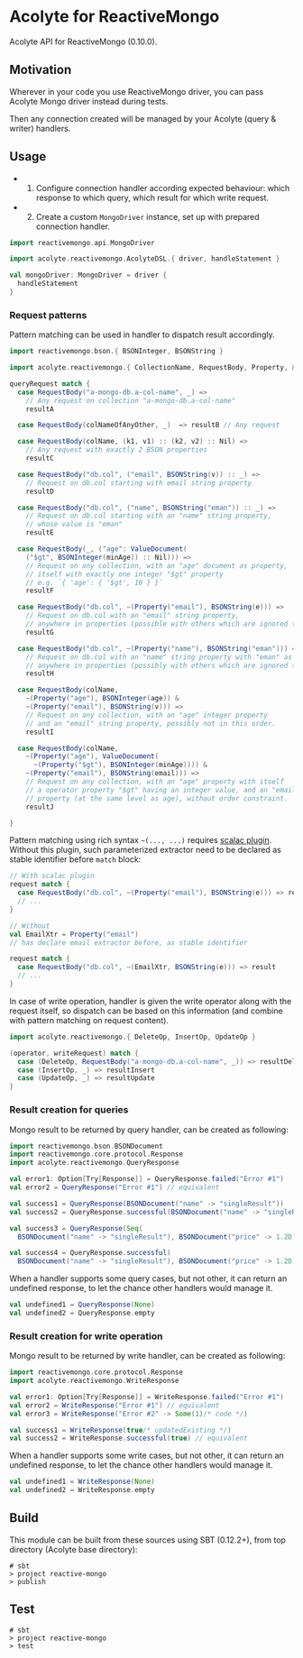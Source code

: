 # Acolyte for ReactiveMongo

Acolyte API for ReactiveMongo (0.10.0).

## Motivation

Wherever in your code you use ReactiveMongo driver, you can pass Acolyte Mongo driver instead during tests.

Then any connection created will be managed by your Acolyte (query & writer) handlers.

## Usage

- 1. Configure connection handler according expected behaviour: which response to which query, which result for which write request.
- 2. Create a custom `MongoDriver` instance, set up with prepared connection handler.

```scala
import reactivemongo.api.MongoDriver

import acolyte.reactivemongo.AcolyteDSL.{ driver, handleStatement }

val mongoDriver: MongoDriver = driver {
  handleStatement
}
```

### Request patterns

Pattern matching can be used in handler to dispatch result accordingly.

```scala
import reactivemongo.bson.{ BSONInteger, BSONString }

import acolyte.reactivemongo.{ CollectionName, RequestBody, Property, & }

queryRequest match {
  case RequestBody("a-mongo-db.a-col-name", _) => 
    // Any request on collection "a-mongo-db.a-col-name"
    resultA

  case RequestBody(colNameOfAnyOther, _)  => resultB // Any request

  case RequestBody(colName, (k1, v1) :: (k2, v2) :: Nil) => 
    // Any request with exactly 2 BSON properties
    resultC

  case RequestBody("db.col", ("email", BSONString(v)) :: _) =>
    // Request on db.col starting with email string property
    resultD

  case RequestBody("db.col", ("name", BSONString("eman")) :: _) =>
    // Request on db.col starting with an "name" string property,
    // whose value is "eman"
    resultE

  case RequestBody(_, ("age": ValueDocument(
    ("$gt", BSONInteger(minAge)) :: Nil))) =>
    // Request on any collection, with an "age" document as property,
    // itself with exactly one integer "$gt" property
    // e.g. `{ 'age': { '$gt', 10 } }`
    resultF

  case RequestBody("db.col", ~(Property("email"), BSONString(e))) =>
    // Request on db.col with an "email" string property,
    // anywhere in properties (possible with others which are ignored there)
    resultG

  case RequestBody("db.col", ~(Property("name"), BSONString("eman"))) =>
    // Request on db.col with an "name" string property with "eman" as value,
    // anywhere in properties (possibly with others which are ignored there).
    resultH

  case RequestBody(colName,
    ~(Property("age"), BSONInteger(age)) &
    ~(Property("email"), BSONString(v))) =>
    // Request on any collection, with an "age" integer property
    // and an "email" string property, possibly not in this order.
    resultI

  case RequestBody(colName, 
    ~(Property("age"), ValueDocument(
      ~(Property("$gt"), BSONInteger(minAge)))) &
    ~(Property("email"), BSONString(email))) =>
    // Request on any collection, with an "age" property with itself
    // a operator property "$gt" having an integer value, and an "email" 
    // property (at the same level as age), without order constraint.
    resultJ

}
```

Pattern matching using rich syntax `~(..., ...)` requires [scalac plugin](../scalac-plugin/readme.html).
Without this plugin, such parameterized extractor need to be declared as stable identifier before `match` block:

```scala
// With scalac plugin
request match {
  case RequestBody("db.col", ~(Property("email"), BSONString(e))) => result
  // ...
}

// Without
val EmailXtr = Property("email")
// has declare email extractor before, as stable identifier

request match {
  case RequestBody("db.col", ~(EmailXtr, BSONString(e))) => result
  // ...
}
```

In case of write operation, handler is given the write operator along with the request itself, so dispatch can be based on this information (and combine with pattern matching on request content).

```scala
import acolyte.reactivemongo.{ DeleteOp, InsertOp, UpdateOp }

(operator, writeRequest) match {
  case (DeleteOp, RequestBody("a-mongo-db.a-col-name", _)) => resultDelete
  case (InsertOp, _) => resultInsert
  case (UpdateOp, _) => resultUpdate
}
```

### Result creation for queries

Mongo result to be returned by query handler, can be created as following:

```scala
import reactivemongo.bson.BSONDocument
import reactivemongo.core.protocol.Response 
import acolyte.reactivemongo.QueryResponse

val error1: Option[Try[Response]] = QueryResponse.failed("Error #1")
val error2 = QueryResponse("Error #1") // equivalent

val success1 = QueryResponse(BSONDocument("name" -> "singleResult"))
val success2 = QueryResponse.successful(BSONDocument("name" -> "singleResult"))

val success3 = QueryResponse(Seq(
  BSONDocument("name" -> "singleResult"), BSONDocument("price" -> 1.2D)))

val success4 = QueryResponse.successful(
  BSONDocument("name" -> "singleResult"), BSONDocument("price" -> 1.2D))
```

When a handler supports some query cases, but not other, it can return an undefined response, to let the chance other handlers would manage it.

```scala
val undefined1 = QueryResponse(None)
val undefined2 = QueryResponse.empty
```

### Result creation for write operation

Mongo result to be returned by write handler, can be created as following:

```scala
import reactivemongo.core.protocol.Response 
import acolyte.reactivemongo.WriteResponse

val error1: Option[Try[Response]] = WriteResponse.failed("Error #1")
val error2 = WriteResponse("Error #1") // equivalent
val error3 = WriteResponse("Error #2" -> Some(1)/* code */)

val success1 = WriteResponse(true/* updatedExisting */)
val success2 = WriteResponse.successful(true) // equivalent
```

When a handler supports some write cases, but not other, it can return an undefined response, to let the chance other handlers would manage it.

```scala
val undefined1 = WriteResponse(None)
val undefined2 = WriteResponse.empty
```

## Build

This module can be built from these sources using SBT (0.12.2+), 
from top directory (Acolyte base directory): 

```
# sbt 
> project reactive-mongo
> publish
```

## Test

```
# sbt 
> project reactive-mongo
> test
```